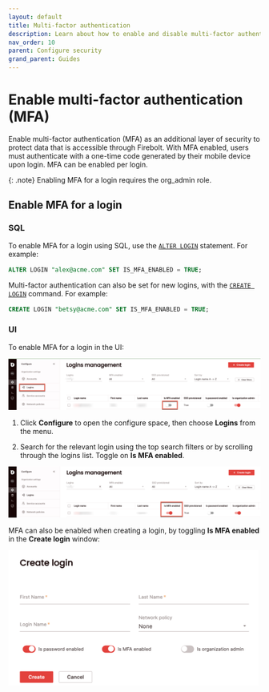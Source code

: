 ```yaml
---
layout: default
title: Multi-factor authentication
description: Learn about how to enable and disable multi-factor authentication in Firebolt. 
nav_order: 10
parent: Configure security
grand_parent: Guides
---
```


# Enable multi-factor authentication (MFA)

Enable multi-factor authentication (MFA) as an additional layer of security to protect data that is accessible through Firebolt. With MFA enabled, users must authenticate with a one-time code generated by their mobile device upon login. MFA can be enabled per login. 

{: .note}
Enabling MFA for a login requires the org_admin role.

## Enable MFA for a login

### SQL
 To enable MFA for a login using SQL, use the [`ALTER LOGIN`](../../sql_reference/commands/access-control/alter-login.md) statement. For example:

```sql
ALTER LOGIN "alex@acme.com" SET IS_MFA_ENABLED = TRUE;
```

Multi-factor authentication can also be set for new logins, with the [`CREATE LOGIN`](../../sql_reference/commands/access-control/create-login.md) command. For example: 

```sql
CREATE LOGIN "betsy@acme.com" SET IS_MFA_ENABLED = TRUE;
```

### UI 
To enable MFA for a login in the UI:

![Configure > MFA](../../assets/images/mfamanagement.png)

1. Click **Configure** to open the configure space, then choose **Logins** from the menu.

2. Search for the relevant login using the top search filters or by scrolling through the logins list. Toggle on **Is MFA enabled**.

![Is MFA enabled](../../assets/images/mfaenabled.png)

MFA can also be enabled when creating a login, by toggling **Is MFA enabled** in the **Create login** window: 

<img src="../../assets/images/mfaloginenabled.png" alt="Enable MFA" width="500"/>